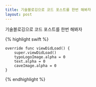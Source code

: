 ```yaml
---
title: 기술블로깅으로 코드 포스트를 한번 해봐자
layout: post
---
```



기술블로깅으로 코드 포스트를 한번 해봐자

{% highlight swift %}

    override func viewDidLoad() {
        super.viewDidLoad()
        typoLogoImage.alpha = 0
        text.alpha = 0
        caveImage.alpha = 0
    }
    
{% endhighlight %}
